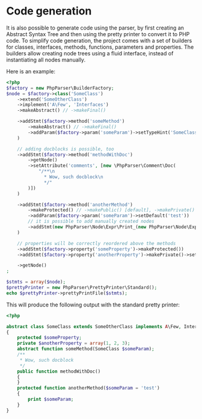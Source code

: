 Code generation
===============

It is also possible to generate code using the parser, by first creating an Abstract Syntax Tree and then using the
pretty printer to convert it to PHP code. To simplify code generation, the project comes with a set of builders for
classes, interfaces, methods, functions, parameters and properties. The builders allow creating node trees using a
fluid interface, instead of instantiating all nodes manually.

Here is an example:

```php
<?php
$factory = new PhpParser\BuilderFactory;
$node = $factory->class('SomeClass')
    ->extend('SomeOtherClass')
    ->implement('A\Few', 'Interfaces')
    ->makeAbstract() // ->makeFinal()

    ->addStmt($factory->method('someMethod')
        ->makeAbstract() // ->makeFinal()
        ->addParam($factory->param('someParam')->setTypeHint('SomeClass'))
    )

    // adding docblocks is possible, too
    ->addStmt($factory->method('methodWithDoc')
        ->getNode()
        ->setAttribute('comments', [new \PhpParser\Comment\Doc(
            "/**\n
              * Wow, such docblock\n
              */"
        )])
    )

    ->addStmt($factory->method('anotherMethod')
        ->makeProtected() // ->makePublic() [default], ->makePrivate()
        ->addParam($factory->param('someParam')->setDefault('test'))
        // it is possible to add manually created nodes
        ->addStmt(new PhpParser\Node\Expr\Print_(new PhpParser\Node\Expr\Variable('someParam')))
    )

    // properties will be correctly reordered above the methods
    ->addStmt($factory->property('someProperty')->makeProtected())
    ->addStmt($factory->property('anotherProperty')->makePrivate()->setDefault(array(1, 2, 3)))

    ->getNode()
;

$stmts = array($node);
$prettyPrinter = new PhpParser\PrettyPrinter\Standard();
echo $prettyPrinter->prettyPrintFile($stmts);
```

This will produce the following output with the standard pretty printer:

```php
<?php

abstract class SomeClass extends SomeOtherClass implements A\Few, Interfaces
{
    protected $someProperty;
    private $anotherProperty = array(1, 2, 3);
    abstract function someMethod(SomeClass $someParam);
    /**
     * Wow, such docblock
     */
    public function methodWithDoc()
    {
    }
    protected function anotherMethod($someParam = 'test')
    {
        print $someParam;
    }
}
```
